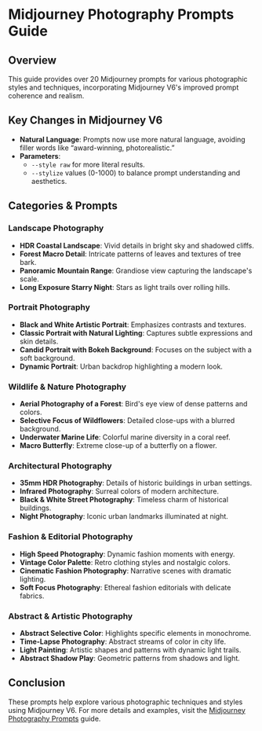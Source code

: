 # Midjourney Photography Prompts Guide

## Overview
This guide provides over 20 Midjourney prompts for various photographic styles and techniques, incorporating Midjourney V6's improved prompt coherence and realism.

## Key Changes in Midjourney V6
- **Natural Language**: Prompts now use more natural language, avoiding filler words like “award-winning, photorealistic.”
- **Parameters**: 
  - `--style raw` for more literal results.
  - `--stylize` values (0-1000) to balance prompt understanding and aesthetics.

## Categories & Prompts

### Landscape Photography
- **HDR Coastal Landscape**: Vivid details in bright sky and shadowed cliffs.
- **Forest Macro Detail**: Intricate patterns of leaves and textures of tree bark.
- **Panoramic Mountain Range**: Grandiose view capturing the landscape's scale.
- **Long Exposure Starry Night**: Stars as light trails over rolling hills.

### Portrait Photography
- **Black and White Artistic Portrait**: Emphasizes contrasts and textures.
- **Classic Portrait with Natural Lighting**: Captures subtle expressions and skin details.
- **Candid Portrait with Bokeh Background**: Focuses on the subject with a soft background.
- **Dynamic Portrait**: Urban backdrop highlighting a modern look.

### Wildlife & Nature Photography
- **Aerial Photography of a Forest**: Bird's eye view of dense patterns and colors.
- **Selective Focus of Wildflowers**: Detailed close-ups with a blurred background.
- **Underwater Marine Life**: Colorful marine diversity in a coral reef.
- **Macro Butterfly**: Extreme close-up of a butterfly on a flower.

### Architectural Photography
- **35mm HDR Photography**: Details of historic buildings in urban settings.
- **Infrared Photography**: Surreal colors of modern architecture.
- **Black & White Street Photography**: Timeless charm of historical buildings.
- **Night Photography**: Iconic urban landmarks illuminated at night.

### Fashion & Editorial Photography
- **High Speed Photography**: Dynamic fashion moments with energy.
- **Vintage Color Palette**: Retro clothing styles and nostalgic colors.
- **Cinematic Fashion Photography**: Narrative scenes with dramatic lighting.
- **Soft Focus Photography**: Ethereal fashion editorials with delicate fabrics.

### Abstract & Artistic Photography
- **Abstract Selective Color**: Highlights specific elements in monochrome.
- **Time-Lapse Photography**: Abstract streams of color in city life.
- **Light Painting**: Artistic shapes and patterns with dynamic light trails.
- **Abstract Shadow Play**: Geometric patterns from shadows and light.

## Conclusion
These prompts help explore various photographic techniques and styles using Midjourney V6. For more details and examples, visit the [Midjourney Photography Prompts](https://www.mlq.ai/midjourney-photography-prompts/) guide.
